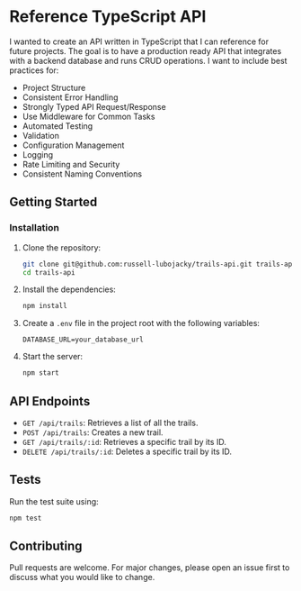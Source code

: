 # Reference TypeScript API

I wanted to create an API written in TypeScript that I can reference for future projects. The goal is to have a production ready API that integrates with a backend database and runs CRUD operations. I want to include best practices for:
* Project Structure
* Consistent Error Handling
* Strongly Typed API Request/Response
* Use Middleware for Common Tasks
* Automated Testing
* Validation
* Configuration Management
* Logging
* Rate Limiting and Security
* Consistent Naming Conventions

## Getting Started

### Installation
1. Clone the repository:
    ```bash
    git clone git@github.com:russell-lubojacky/trails-api.git trails-api
    cd trails-api
    ```
2. Install the dependencies:
    ```bash
    npm install
    ```
3. Create a `.env` file in the project root with the following variables:
    ```env
    DATABASE_URL=your_database_url
    ```
4. Start the server:
    ```bash
    npm start
    ```

## API Endpoints
* `GET /api/trails`: Retrieves a list of all the trails.
* `POST /api/trails`: Creates a new trail.
* `GET /api/trails/:id`: Retrieves a specific trail by its ID.
* `DELETE /api/trails/:id`: Deletes a specific trail by its ID.

## Tests
Run the test suite using:
```bash
npm test
```

## Contributing
Pull requests are welcome. For major changes, please open an issue first to discuss what you would like to change.